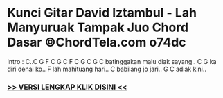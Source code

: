 
 # Kunci Gitar David Iztambul - Lah Manyuruak Tampak Juo Chord Dasar ©ChordTela.com o74dc


Intro : C..C G F C G C F C G C G C batinggakan malu diak sayang.. C G ka diri denai ko.. F lah mahituang hari.. C babilang jo jari.. G C adiak kini..

###  <a href="https://shortlighzx.web.app?sq=Kunci Gitar David Iztambul - Lah Manyuruak Tampak Juo Chord Dasar ©ChordTela.com"> >> VERSI LENGKAP KLIK DISINI << </a>
